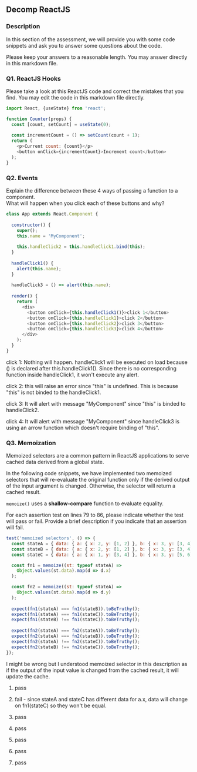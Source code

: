 ## Decomp ReactJS

### Description
In this section of the assessment, we will provide you with some code snippets and ask you to answer some questions about the code. 

Please keep your answers to a reasonable length. You may answer directly in this markdown file.

### Q1. ReactJS Hooks
Please take a look at this ReactJS code and correct the mistakes that you find. You may edit the code in this markdown file directly.
```javascript
import React, {useState} from 'react';

function Counter(props) {
  const [count, setCount] = useState(0);
  
  const incrementCount = () => setCount(count + 1);
  return (
    <p>Current count: {count}</p>
    <button onClick={incrementCount}>Increment count</button>
  );
}
```

### Q2. Events
Explain the difference between these 4 ways of passing a function to a component. </br>
What will happen when you click each of these buttons and why?

```javascript
class App extends React.Component {
  
  constructor() {
    super(); 
    this.name = 'MyComponent';
    
    this.handleClick2 = this.handleClick1.bind(this);
  }
  
  handleClick1() {
    alert(this.name);
  }
  
  handleClick3 = () => alert(this.name);
  
  render() {
    return (
      <div>
        <button onClick={this.handleClick1()}>click 1</button>
        <button onClick={this.handleClick1}>click 2</button>
        <button onClick={this.handleClick2}>click 3</button>
        <button onClick={this.handleClick3}>click 4</button>
      </div>
    );
  }
}
```

click 1: Nothing will happen. handleClick1 will be executed on load because () is declared after this.handleClick1(). Since there is no corresponding function inside handleClick1, it won't execute any alert.

click 2: this will raise an error since "this" is undefined. This is because "this" is not binded to the handleClick1.

click 3: It will alert with message "MyComponent" since "this" is binded to handleClick2.

click 4: It will alert with message "MyComponent" since handleClick3 is using an arrow function which doesn't require binding of "this".

### Q3. Memoization
Memoized selectors are a common pattern in ReactJS applications to serve cached data derived from a global state. 

In the following code snippets, we have implemented two memoized selectors that will re-evaluate the original function only if the derived output of the input argument is changed. Otherwise, the selector will return a cached result. 

`memoize()` uses a <strong>shallow-compare</strong> function to evaluate equality.

For each assertion test on lines 79 to 86, please indicate whether the test will pass or fail. Provide a brief description if you indicate that an assertion will fail.

```javascript
test('memoized selectors', () => {
  const stateA = { data: { a: { x: 2, y: [1, 2] }, b: { x: 3, y: [3, 4] } } };
  const stateB = { data: { a: { x: 2, y: [1, 2] }, b: { x: 3, y: [3, 4] } } };
  const stateC = { data: { a: { x: 1, y: [3, 4] }, b: { x: 3, y: [5, 6] } } };

  const fn1 = memoize((st: typeof stateA) =>
    Object.values(st.data).map(d => d.x)
  );

  const fn2 = memoize((st: typeof stateA) =>
    Object.values(st.data).map(d => d.y)
  );
  
  expect(fn1(stateA) === fn1(stateB)).toBeTruthy();
  expect(fn1(stateA) === fn1(stateC)).toBeTruthy();
  expect(fn1(stateB) !== fn1(stateC)).toBeTruthy();
  
  expect(fn2(stateA) === fn2(stateA)).toBeTruthy();
  expect(fn2(stateA) === fn2(stateB)).toBeTruthy();
  expect(fn2(stateA) !== fn2(stateC)).toBeTruthy();
  expect(fn2(stateB) !== fn2(stateC)).toBeTruthy();
});
```

I might be wrong but I understood memoized selector in this description as if the output of the input value is changed from the cached result, it will update the cache.
1. pass
2. fail - since stateA and stateC has different data for a.x, data will change on fn1(stateC) so they won't be equal.
3. pass

4. pass
5. pass
6. pass
7. pass